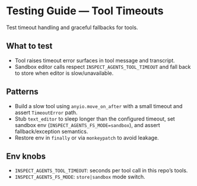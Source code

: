 # Testing Guide — Tool Timeouts

Test timeout handling and graceful fallbacks for tools.

## What to test
- Tool raises timeout error surfaces in tool message and transcript.
- Sandbox editor calls respect `INSPECT_AGENTS_TOOL_TIMEOUT` and fall back to store when editor is slow/unavailable.

## Patterns
- Build a slow tool using `anyio.move_on_after` with a small timeout and assert `TimeoutError` path.
- Stub `text_editor` to sleep longer than the configured timeout, set sandbox env (`INSPECT_AGENTS_FS_MODE=sandbox`), and assert fallback/exception semantics.
- Restore env in `finally` or via `monkeypatch` to avoid leakage.

## Env knobs
- `INSPECT_AGENTS_TOOL_TIMEOUT`: seconds per tool call in this repo’s tools.
- `INSPECT_AGENTS_FS_MODE`: `store|sandbox` mode switch.
